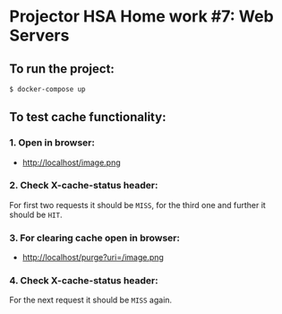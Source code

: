 # Projector HSA Home work #7: Web Servers

## To run the project:

```bash
$ docker-compose up
```

## To test cache functionality:

### 1. Open in browser:

- [http://localhost/image.png](http://localhost/image.png)

### 2. Check X-cache-status header:

For first two requests it should be `MISS`, for the third one and further it should be `HIT`.

### 3. For clearing cache open in browser:

- [http://localhost/purge?uri=/image.png](http://localhost/purge?uri=/image.png)

### 4. Check X-cache-status header:

For the next request it should be `MISS` again.
